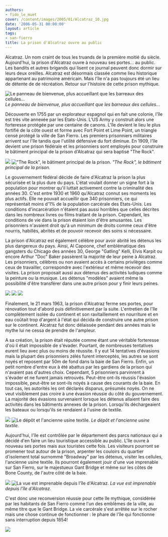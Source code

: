 ```yaml
---
authors:
- fido_le_muet
cover: /content/images/2005/01/Alcatraz_10.jpg
date: '2006-05-31 00:00:00'
layout: article
tags:
- san-fierro
title: La prison d'Alcatraz ouvre au public
---
```



Alcatraz. Un nom craint de tous les truands de la première moitié du siècle. Aujourd'hui, la prison d'Alcatraz ouvre à nouveau ses portes... au public. Les bandits et autres brigands qui lisent ce journal peuvent donc dormir sur leurs deux oreilles. Alcatraz est désormais classée comme lieu historique appartenant au patrimoine américain. Mais l'île n'a pas toujours été un lieu de détente de de récréation. Retour sur l'histoire de cette prison mythique.

![Le panneau de bienvenue, plus accueillant que les barreaux des cellules...](/content/images/2005/01/Alcatraz_Panneau.jpg)
_Le panneau de bienvenue, plus accueillant que les barreaux des cellules..._

Découverte en 1755 par un explorateur espagnol qui en fait une colonie, l'île est très vite annexée par les Etats-Unis. L'US Army y construit alors une forteresse protégée par une centaine de canons. L'île devient le lieu le plus fortifié de la côte ouest et forme avec Fort Point et Lime Point, un triangle censé protégé la ville de San Fierro. Les premiers prisonniers militaires arrivent sur l'île tandis que l'utilité défensive du fort diminue. En 1909, l'île devient une prison fédérale et les prisonniers sont employés pour construire le bâtiment principal de la prison d'Alcatraz qui sera baptisé "The Rock".

![](/content/images/2005/01/Alcatraz_07.jpg)
!["The Rock", le bâtiment principal de la prison.](/content/images/2005/01/Alcatraz_09.jpg)
_"The Rock", le bâtiment principal de la prison._

Le gouvernement fédéral décide de faire d'Alcatraz la prison la plus sécurisée et la plus dure du pays. L'état voulait donner un signe fort à la population pour montrer qu'il luttait activement contre la criminalité des années 30. C'est entre 1930 et 1960 qu'Alcatraz connut ses moments les plus actifs. Elle ne pouvait accueillir que 340 prisonniers, ce qui représentait moins d'1% de la population carcérale des Etats-Unis. Les conditions d'incarcération n'étaient pas aussi horribles que celles décrites dans les nombreux livres ou films traitant de la prison. Cependant, les conditions de vie dans la prison étaient loin d'être amusantes. Les prisonniers n'avaient droit qu'à un minimum de droits comme ceux d'être nourris, habillés, abrités et de pouvoir recevoir des soins si nécessaire.

La prison d'Alcatraz est également célèbre pour avoir abrité les détenus les plus dangereux du pays. Ainsi, Al Capoone, chef emblématique des gangsters du Chicago des années 30, George "Gatling" Kelli, Elvis Karpit ou encore Arthur "Doc" Baker passèrent la majorité de leur peine à Alcatraz. Les prisonniers, célèbres ou non avaient accès à certains privilèges comme ceux de travailler, correspondre avec l'extérieur et même recevoir des visites. La prison proposait aussi aux détenus des activités ludiques comme la peinture ou la musique. Les détenus "modèles" avaient même la possibilité d'être transférer dans une autre prison pour y finir leurs peines.

![](/content/images/2005/01/Alcatraz_01.jpg)
![](/content/images/2005/01/Alcatraz_02.jpg)
![](/content/images/2005/01/Alcatraz_03.jpg)

Finalement, le 21 mars 1963, la prison d'Alcatraz ferme ses portes, pour rénovation tout d'abord puis définitivement par la suite. L'entretien de l'île complètement isolée du continent et son ravitaillement en nourriture et en eau coûtait trop d'argent à l'état qui décida de construire une autre prison sur le continent. Alcatraz fut donc délaissée pendant des années mais le mythe lui ne cessa&nbsp;de prendre de l'ampleur.

A sa création, la prison était réputée comme étant une véritable forteresse d'où il était impossible de s'évader. Pourtant, de nombreuses tentatives eurent lieu avec plus ou moins de réussite. Il y eut 14 tentatives d'évasions mais la plupart des prisonniers zélés furent interceptés, les autres se sont noyés et reposent par 50m de fond dans la baie de San Fierro. Enfin, un petit nombre d'entre eux à été abattus par les gardiens de la prison qui n'avaient pas d'autres choix. Cependant, 5 prisonniers parvinrent à s'évader et ne furent jamais retrouvés. Peut-être ont-ils réussis l'évasion impossible, peut-être se sont-ils noyés à cause des courants de la baie. En tout cas, les autorités les ont déclarés disparus, présumés noyés. On ne veut visiblement pas croire à une évasion réussie du côté du gouvernement. La majorité des évasions survenaient lorsque les détenus allaient faire des activités dans les bâtiments annexes de la prison. Lorsqu'ils déchargeaient les bateaux ou lorsqu'ils se rendaient à l'usine de textile.

![](/content/images/2005/01/Alcatraz_04.jpg)
![Le dépôt et l'ancienne usine textile.](/content/images/2005/01/Alcatraz_06.jpg)
_Le dépôt et l'ancienne usine textile._

Aujourd'hui, l'île est contrôlée par le département des parcs nationaux qui a décidé d'en faire un lieu touristique accessible au public. L'île ouvre à nouveau ses portes mais aux touristes cette fois. Les visiteurs pourront se promener tout autour de la prison, arpenter les couloirs du quartier d'isolement total surnommé "Broadway" par les détenus, visiter les cellules, l'ancienne usine textile. Ils pourront également jouir d'une vue imprenable sur San Fierro, sur le majestueux Gant Bridge et même sur les côtes de Bone County, de l'autre côté de la baie.

![](/content/images/2005/01/Alcatraz_08.jpg)
![La vue est imprenable depuis l'île d'Alcatraz.](/content/images/2005/01/Alcatraz_10.jpg)
_La vue est imprenable depuis l'île d'Alcatraz._

C'est donc une reconversion réussie pour cette île mythique, considérée par les habitants de San Fierro comme l'un des emblèmes de la ville, au même titre que le Gant Bridge. La vie carcérale s'est arrêtée sur le rocher mais une chose continue de fonctionner&nbsp;: le phare de l'île qui fonctionne sans interruption depuis 1854!

![](/content/images/2005/01/Alcatraz_05.jpg)